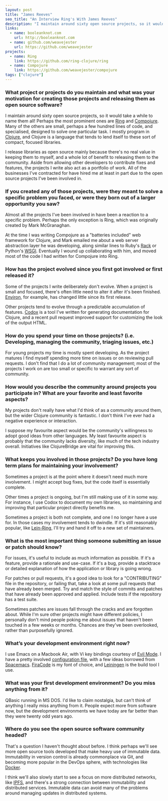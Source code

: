 ```yaml
---
layout: post
title: "James Reeves"
seo_title: "An Interview Ring's With James Reeves"
description: "I maintain around sixty open source projects, so it would take a while to name them all!"
links:
  - name: booleanknot.com
    url: http://booleanknot.com
  - name: github.com/weavejester
    url: https://github.com/weavejester
projects:
  - name: Ring
    link: https://github.com/ring-clojure/ring
  - name: Compojure
    link: https://github.com/weavejester/compojure
tags: ["clojure"]
---
```


### What project or projects do you maintain and what was your motivation for creating those projects and releasing them as open source software?

I maintain around sixty open source projects, so it would take a while to name
them all! Perhaps the most prominent ones are
[Ring](https://github.com/ring-clojure/ring) and
[Compojure](https://github.com/weavejester/compojure). Many of the others are
small, perhaps a few hundred lines of code, and specialised, designed to solve
one particular task. I mostly program in [Clojure](https://www.clojure.org/),
and Clojure is a language that tends to lend itself to these sort of compact,
focused libraries.

I release libraries as open source mainly because there's no real value in
keeping them to myself, and a whole lot of benefit to releasing them to the
community. Aside from allowing other developers to contribute fixes and
features, the projects I write also act as a portfolio of work. All of the
businesses I've contracted for have hired me at least in part due to the open
source projects I've been involved in.

### If you created any of those projects, were they meant to solve a specific problem you faced, or were they born out of a larger opportunity you saw?

Almost all the projects I've been involved in have been a reaction to a specific
problem. Perhaps the only exception is Ring, which was originally created by
Mark McGranaghan.

At the time I was writing Compojure as a "batteries included" web framework for
Clojure, and Mark emailed me about a web server abstraction layer he was
developing, along similar lines to Ruby's [Rack](https://rack.github.io/) or
Python's [WSGI](https://www.python.org/dev/peps/pep-0333/). Eventually I wound
up collaborating with him, and moved most of the code I had written for
Compojure into Ring.

### How has the project evolved since you first got involved or first released it?

Some of the projects I write deliberately don't evolve. When a project is small
and focused, there's often little need to alter it after it's been finished.
[Environ](https://github.com/weavejester/environ), for example, has changed
little since its first release.

Other projects tend to evolve through a predictable accumulation of features.
[Codox](https://github.com/weavejester/codox) is a tool I've written for
generating documentation for Clojure, and a recent pull request improved support
for customizing the look of the output HTML.

### How do you spend your time on those projects? (i.e. Developing, managing the community, triaging issues, etc.)

For young projects my time is mostly spent developing. As the project matures I
find myself spending more time on issues or on reviewing pull requests. I don't
find that I do a lot of community management; most of the projects I work on are
too small or specific to warrant any sort of community.

### How would you describe the community around projects you participate in? What are your favorite and least favorite aspects?

My projects don't really have what I'd think of as a community around them, but
the wider Clojure community is fantastic. I don't think I've ever had a negative
experience or interaction.

I suppose my favourite aspect would be the community's willingness to adopt good
ideas from other languages. My least favourite aspect is probably that the
community lacks diversity, like much of the tech industry overall. Initiatives
like ClojureBridge are vital for improving this.

### What keeps you involved in those projects? Do you have long term plans for maintaining your involvement?

Sometimes a project is at the point where it doesn't need much more involvement.
I might accept bug fixes, but the code itself is essentially complete.

Other times a project is ongoing, but I'm still making use of it in some way.
For instance, I use Codox to document my own libraries, so maintaining and
improving that particular project directly benefits me.

Sometimes a project is both not complete, and one I no longer have a use for. In
those cases my involvement tends to dwindle. If it's still reasonably popular,
like [Lein-Ring](https://github.com/weavejester/lein-ring), I'll try and hand it
off to a new set of maintainers.

### What is the most important thing someone submitting an issue or patch should know?

For issues, it's useful to include as much information as possible. If it's a
feature, provide a rationale and use-case. If it's a bug, provide a stacktrace
or detailed explanation of how the application or library is going wrong.

For patches or pull requests, it's a good idea to look for a "CONTRIBUTING" file
in the repository, or failing that, take a look at some pull requests that have
already been merged. Try and match the style of commits and patches that have
already been approved and applied. Include tests if the repository has a test
suite.

Sometimes patches are issues fall through the cracks and are forgotten about.
While I'm sure other projects might have different policies, I personally don't
mind people poking me about issues that haven't been touched in a few weeks or
months. Chances are they've been overlooked, rather than purposefully ignored.

### What’s your development environment right now?

I use Emacs on a Macbook Air, with Vi key bindings courtesy of
[Evil Mode](https://bitbucket.org/lyro/evil/wiki/Home). I have a pretty involved
[configuration file](https://github.com/weavejester/dotfiles/blob/master/emacs.d/init.el),
with a few ideas borrowed from [Spacemacs](http://spacemacs.org/).
[FiraCode](https://github.com/tonsky/FiraCode) is my font of choice, and
[Leiningen](http://leiningen.org/) is the build tool I use.

### What was your first development environment? Do you miss anything from it?

QBasic running in MS DOS. I'd like to claim nostalgia, but can't think of
anything I really miss anything from it. People expect more from software now,
but the development environments we have today are far better than they were
twenty odd years ago.

### Where do you see the open source software community headed?

That's a question I haven't thought about before. I think perhaps we'll see more
open source tools developed that make heavy use of immutable data. Immutability
in version control is already commonplace via Git, and becoming more popular in
the DevOps sphere, with technologies like [Docker](https://www.docker.com/).

I think we'll also slowly start to see a focus on more distributed networks,
like [IPFS](https://ipfs.io/), and there's a strong connection between
immutability and distributed services. Immutable data can avoid many of the
problems around managing updates in distributed systems.
